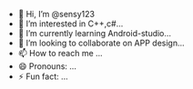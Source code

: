 - 👋 Hi, I’m @sensy123
- 👀 I’m interested in  C++,c#...
- 🌱 I’m currently learning  Android-studio...
- 💞️ I’m looking to collaborate on APP design...
- 📫 How to reach me ...
- 😄 Pronouns: ...
- ⚡ Fun fact: ...

<!---
sensy123/sensy123 is a ✨ special ✨ repository because its `README.md` (this file) appears on your GitHub profile.
You can click the Preview link to take a look at your changes.
--->
